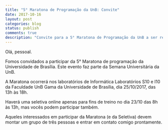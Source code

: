 ```yaml
---
title: "5° Maratona de Programação da UnB: Convite"
date: 2017-10-16
layout: post
categories: blog
status: publish
comments: true
description: "Convite para a 5° Maratona de Programação da UnB a ser realizada na Semana Universitária da Universidade de Brasília"
---
```



Olá, pessoal.

Fomos convidados a participar da 5° Maratona de programação da Universidade de Brasília. Este evento faz parte da Semana Universitária da UnB.

A Maratona ocorrerá nos laboratórios de Informática Laboratórios S10 e I10 da Faculdade UnB Gama da Universidade de Brasília, dia 25/10/2017, das 13h às 18h.

Haverá uma seletiva online apenas para fins de treino no dia 23/10 das 8h às 13h, mas vocês podem participar também.

Aqueles interessados em participar da Maratona (e da Seletiva) devem montar um grupo de três pessoas e entrar em contato comigo prontamente.
